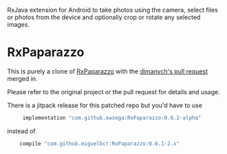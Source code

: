 RxJava extension for Android to take photos using the camera, select files or photos from the device and optionally crop or rotate any selected images.

# RxPaparazzo

This is purely a clone of [RxPaparazzo](https://github.com/miguelbcr/RxPaparazzo) with the [dimanych's pull request](https://github.com/miguelbcr/RxPaparazzo/pull/97) merged in.

Please refer to the original project or the pull request for details and usage.

There is a jitpack release for this patched repo but you'd have to use
```gradle
     implementation "com.github.owsega:RxPaparazzo:0.6.2-alpha"
```
instead of 
```gradle
    compile "com.github.miguelbcr:RxPaparazzo:0.6.1-2.x"
```
